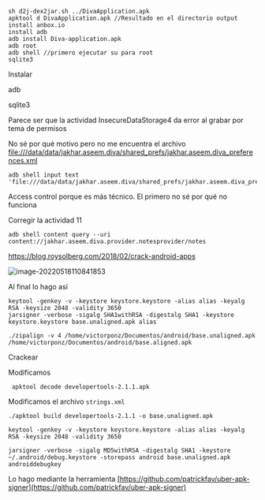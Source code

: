 ```
sh d2j-dex2jar.sh ../DivaApplication.apk 
apktool d DivaApplication.apk //Resultado en el directorio output
install anbox.io
install adb
adb install Diva-application.apk
adb root
adb shell //primero ejecutar su para root
sqlite3
```



Instalar 

adb

sqlite3

Parece ser que la actividad InsecureDataStorage4 da error al grabar por tema de permisos

No sé por qué motivo pero no me encuentra el archivo [file:///data/data/jakhar.aseem.diva/shared_prefs/jakhar.aseem.diva_preferences.xml](file:///data/data/jakhar.aseem.diva/shared_prefs/jakhar.aseem.diva_preferences.xml)

```
adb shell input text 'file:///data/data/jakhar.aseem.diva/shared_prefs/jakhar.aseem.diva_preferences.xml'
```

Access control porque es más técnico. El primero no sé por qué no funciona

Corregir la actividad 11

```
adb shell content query --uri content://jakhar.aseem.diva.provider.notesprovider/notes
```



https://blog.roysolberg.com/2018/02/crack-android-apps



![image-20220518110841853](../../../../.config/Typora/typora-user-images/image-20220518110841853.png)

Al final lo hago así

```
keytool -genkey -v -keystore keystore.keystore -alias alias -keyalg RSA -keysize 2048 -validity 3650
jarsigner -verbose -sigalg SHA1withRSA -digestalg SHA1 -keystore keystore.keystore base.unaligned.apk alias

./zipalign -v 4 /home/victorponz/Documentos/android/base.unaligned.apk /home/victorponz/Documentos/android/base.aligned.apk

```

Crackear

Modificamos 

```
 apktool decode developertools-2.1.1.apk
```

Modificamos el archivo `strings.xml`

```
./apktool build developertools-2.1.1 -o base.unaligned.apk
```

```
keytool -genkey -v -keystore keystore.keystore -alias alias -keyalg RSA -keysize 2048 -validity 3650

jarsigner -verbose -sigalg MD5withRSA -digestalg SHA1 -keystore ~/.android/debug.keystore -storepass android base.unaligned.apk androiddebugkey
```

Lo hago mediante la herramienta [https://github.com/patrickfav/uber-apk-signer](https://github.com/patrickfav/uber-apk-signer)